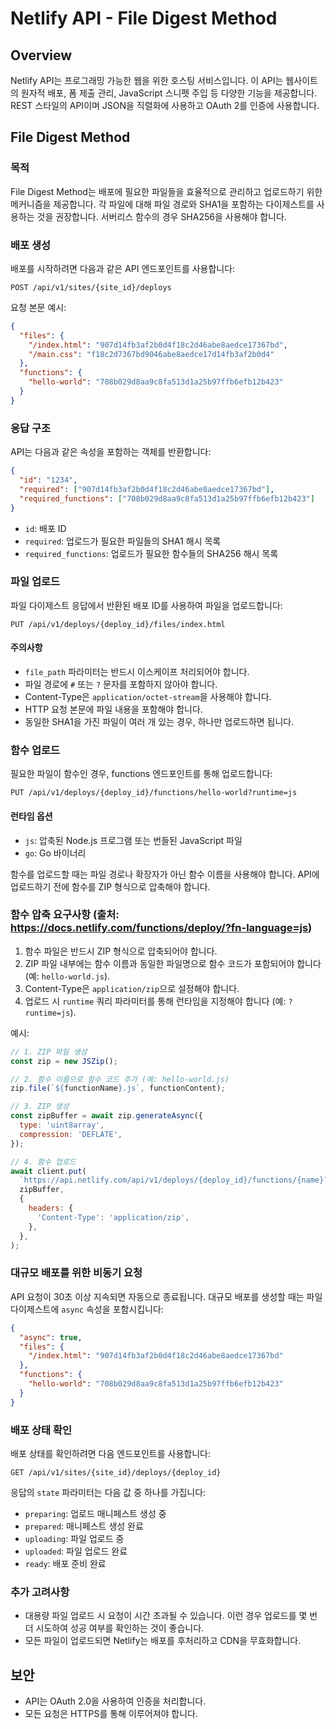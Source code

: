 # Netlify API - File Digest Method

## Overview
Netlify API는 프로그래밍 가능한 웹을 위한 호스팅 서비스입니다. 이 API는 웹사이트의 원자적 배포, 폼 제출 관리, JavaScript 스니펫 주입 등 다양한 기능을 제공합니다. REST 스타일의 API이며 JSON을 직렬화에 사용하고 OAuth 2를 인증에 사용합니다.

## File Digest Method

### 목적
File Digest Method는 배포에 필요한 파일들을 효율적으로 관리하고 업로드하기 위한 메커니즘을 제공합니다. 각 파일에 대해 파일 경로와 SHA1을 포함하는 다이제스트를 사용하는 것을 권장합니다. 서버리스 함수의 경우 SHA256을 사용해야 합니다.

### 배포 생성
배포를 시작하려면 다음과 같은 API 엔드포인트를 사용합니다:

```
POST /api/v1/sites/{site_id}/deploys
```

요청 본문 예시:
```json
{
  "files": {
    "/index.html": "907d14fb3af2b0d4f18c2d46abe8aedce17367bd",
    "/main.css": "f18c2d7367bd9046abe8aedce17d14fb3af2b0d4"
  },
  "functions": {
    "hello-world": "708b029d8aa9c8fa513d1a25b97ffb6efb12b423"
  }
}
```

### 응답 구조
API는 다음과 같은 속성을 포함하는 객체를 반환합니다:

```json
{
  "id": "1234",
  "required": ["907d14fb3af2b0d4f18c2d46abe8aedce17367bd"],
  "required_functions": ["708b029d8aa9c8fa513d1a25b97ffb6efb12b423"]
}
```

- `id`: 배포 ID
- `required`: 업로드가 필요한 파일들의 SHA1 해시 목록
- `required_functions`: 업로드가 필요한 함수들의 SHA256 해시 목록

### 파일 업로드
파일 다이제스트 응답에서 반환된 배포 ID를 사용하여 파일을 업로드합니다:

```
PUT /api/v1/deploys/{deploy_id}/files/index.html
```

#### 주의사항
- `file_path` 파라미터는 반드시 이스케이프 처리되어야 합니다.
- 파일 경로에 `#` 또는 `?` 문자를 포함하지 않아야 합니다.
- Content-Type은 `application/octet-stream`을 사용해야 합니다.
- HTTP 요청 본문에 파일 내용을 포함해야 합니다.
- 동일한 SHA1을 가진 파일이 여러 개 있는 경우, 하나만 업로드하면 됩니다.

### 함수 업로드
필요한 파일이 함수인 경우, functions 엔드포인트를 통해 업로드합니다:
```
PUT /api/v1/deploys/{deploy_id}/functions/hello-world?runtime=js
```

#### 런타임 옵션
- `js`: 압축된 Node.js 프로그램 또는 번들된 JavaScript 파일
- `go`: Go 바이너리

함수를 업로드할 때는 파일 경로나 확장자가 아닌 함수 이름을 사용해야 합니다. API에 업로드하기 전에 함수를 ZIP 형식으로 압축해야 합니다.

### 함수 압축 요구사항 (출처: https://docs.netlify.com/functions/deploy/?fn-language=js)
1. 함수 파일은 반드시 ZIP 형식으로 압축되어야 합니다.
2. ZIP 파일 내부에는 함수 이름과 동일한 파일명으로 함수 코드가 포함되어야 합니다 (예: `hello-world.js`).
3. Content-Type은 `application/zip`으로 설정해야 합니다.
4. 업로드 시 `runtime` 쿼리 파라미터를 통해 런타임을 지정해야 합니다 (예: `?runtime=js`).

예시:
```javascript
// 1. ZIP 파일 생성
const zip = new JSZip();

// 2. 함수 이름으로 함수 코드 추가 (예: hello-world.js)
zip.file(`${functionName}.js`, functionContent);

// 3. ZIP 생성
const zipBuffer = await zip.generateAsync({
  type: 'uint8array',
  compression: 'DEFLATE',
});

// 4. 함수 업로드
await client.put(
  `https://api.netlify.com/api/v1/deploys/{deploy_id}/functions/{name}?runtime=js`,
  zipBuffer,
  {
    headers: {
      'Content-Type': 'application/zip',
    },
  },
);
```

### 대규모 배포를 위한 비동기 요청
API 요청이 30초 이상 지속되면 자동으로 종료됩니다. 대규모 배포를 생성할 때는 파일 다이제스트에 `async` 속성을 포함시킵니다:

```json
{
  "async": true,
  "files": {
    "/index.html": "907d14fb3af2b0d4f18c2d46abe8aedce17367bd"
  },
  "functions": {
    "hello-world": "708b029d8aa9c8fa513d1a25b97ffb6efb12b423"
  }
}
```

### 배포 상태 확인
배포 상태를 확인하려면 다음 엔드포인트를 사용합니다:
```
GET /api/v1/sites/{site_id}/deploys/{deploy_id}
```

응답의 `state` 파라미터는 다음 값 중 하나를 가집니다:
- `preparing`: 업로드 매니페스트 생성 중
- `prepared`: 매니페스트 생성 완료
- `uploading`: 파일 업로드 중
- `uploaded`: 파일 업로드 완료
- `ready`: 배포 준비 완료

### 추가 고려사항
- 대용량 파일 업로드 시 요청이 시간 초과될 수 있습니다. 이런 경우 업로드를 몇 번 더 시도하여 성공 여부를 확인하는 것이 좋습니다.
- 모든 파일이 업로드되면 Netlify는 배포를 후처리하고 CDN을 무효화합니다.

## 보안
- API는 OAuth 2.0을 사용하여 인증을 처리합니다.
- 모든 요청은 HTTPS를 통해 이루어져야 합니다.
